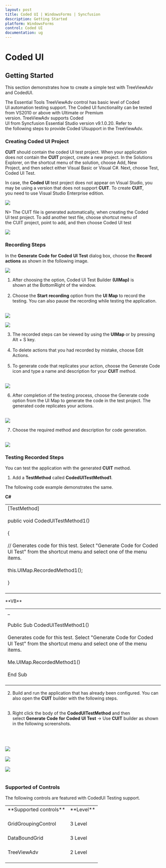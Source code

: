 ```yaml
---
layout: post
title: Coded UI | WindowsForms | Syncfusion 
description: Getting Started
platform: WindowsForms
control: Coded UI
documentation: ug
---
```



# Coded UI

## Getting Started

This section demonstrates how to create a simple test with TreeViewAdv and CodedUI.

The Essential Tools TreeViewAdv control has basic level of Coded UI automation testing support. The Coded UI functionality can be tested from VS2010 or above with Ultimate or Premium version. TreeViewAdv supports Coded UI from Syncfusion Essential Studio version v9.1.0.20. Refer to the following steps to provide Coded UIsupport in the TreeViewAdv.


### Creating Coded UI Project


**CUIT** should contain the coded UI test project. When your application does not contain the **CUIT** project, create a new project. In the Solutions Explorer, on the shortcut menu of the solution, choose Add, New Project, and then select either Visual Basic or Visual C#. Next, choose Test, Coded UI Test.

In case, the **Coded** **UI** test project does not appear on Visual Studio, you may be using a version that does not support **CUIT**. To create **CUIT**, you need to use Visual Studio Enterprise edition.



![](GettingStarted_Images/CreatingTestApplication.png)



N> The CUIT file is generated automatically, when creating the Coded UI test project. To add another test file, choose shortcut menu of the CUIT project, point to add, and then choose Coded UI test


![](GettingStarted_Images/AddingCodedUI.png)


### Recording Steps

In the **Generate** **Code** **for** **Coded** **UI** **Test** dialog box, choose the **Record** **actions** as shown in the following image.

![](GettingStarted_Images/RecordingOption.png)

1) After choosing the option, Coded UI Test Builder **(**UIMap**)** is shown at the BottomRight of the window.<br/><br/></td></tr>
2) Choose the **Start** **recording** option from the **UI** **Map** to record the testing. You can also pause the recording while testing the application.<br/><br/></td></tr>





![](GettingStarted_Images/RecordingFromUIMap.png)





![](GettingStarted_Images/PauseRecordingFromUIMap.png)

3) The recorded steps can be viewed by using the **UIMap** or by pressing Alt + S key.<br/><br/></td></tr>
4) To delete actions that you had recorded by mistake, choose Edit Actions.<br/><br/></td></tr>
5) To generate code that replicates your action, choose the Generate Code icon and type a name and description for your **CUIT** method.<br/><br/></td></tr>





![](GettingStarted_Images/RecordedSteps.png)

6) After completion of the testing process, choose the Generate code option from the UI Map to generate the code in the test project. The generated code replicates your actions.<br/><br/></td></tr>


![](GettingStarted_Images/GenerateCodedUIMap.png)

7) Choose the required method and description for code generation.<br/><br/></td></tr>



![](GettingStarted_Images/GenerateCodeWindowForUIMap.png)


### Testing Recorded Steps


You can test the application with the generated **CUIT** method.

1) Add a **TestMethod** called **CodedUITestMethod1**.



The following code example demonstrates the same.

**C#**

<table>
<tr>
<td>
[TestMethod]<br/><br/>public void CodedUITestMethod1()<br/><br/>{<br/><br/>// Generates code for this test. Select "Generate Code for Coded UI Test" from the shortcut menu and select one of the menu items.<br/><br/>this.UIMap.RecordedMethod1();<br/><br/>}<br/><br/></td></tr>
</table>
**VB**

<table>
<tr>
<td>
<TestMethod> _<br/><br/>Public Sub CodedUITestMethod1()<br/><br/>Generates code for this test. Select "Generate Code for Coded UI Test" from the shortcut menu and select one of the menu items.<br/><br/>Me.UIMap.RecordedMethod1()<br/><br/>End Sub<br/><br/></td></tr>
</table>


2) Build and run the application that has already been configured. You can also open the **CUIT** builder with the following steps.<br/><br/></td></tr>

3) Right click the body of the **CodedUITestMethod** and then select **Generate** **Code** **for** **Coded** **UI** **Test** -> Use **CUIT** builder as shown in the following screenshots.<br/><br/></td></tr>

<br/><br/>
![](GettingStarted_Images/OpeningCodedUITestBuilder.png)
<br/><br/>
![](GettingStarted_Images/CodedUIMap.png)
<br/><br/>
![](GettingStarted_Images/AssetWindowForTreeViewAdv.png)
<br/><br/>

### Supported of Controls

The following controls are featured with CodedUI Testing support.

<table>
<tr>
<td>
**Supported controls**<br/><br/></td><td>
**Level**<br/><br/></td></tr>
<tr>
<td>
GridGroupingControl<br/><br/></td><td>
3 Level<br/><br/></td></tr>
<tr>
<td>
DataBoundGrid<br/><br/></td><td>
3 Level<br/><br/></td></tr>
<tr>
<td>
TreeViewAdv<br/><br/></td><td>
2 Level<br/><br/></td></tr>
</table>
 

